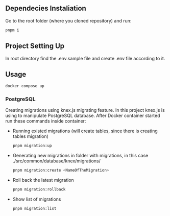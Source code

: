 ## Dependecies Instaliation
Go to the root folder (where you cloned repository) and run:
```bash
pnpm i
```

## Project Setting Up
In root directory find the .env.sample file and create .env file according to it.

## Usage

```bash
docker compose up
```

### PostgreSQL
Creating migrations using knex.js migrating feature. In this project knex.js is using to manipulate PostgreSQL database.
After Docker container started run these commands inside container:

- Running existed migrations (will create tables, since there is creating tables migration)
    ```bash
    pnpm migration:up
    ```

- Generating new migrations in folder with migrations, in this case ./src/common/database/knex/migrations/
    ```bash
    pnpm migration:create <NameOfTheMigration>
    ```

- Roll back the latest migration
    ```bash
    pnpm migration:rollback
    ```
  
- Show list of migrations
    ```bash
    pnpm migration:list
    ```